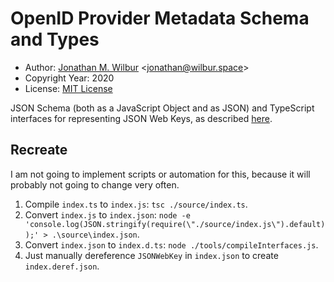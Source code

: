 # OpenID Provider Metadata Schema and Types

* Author: [Jonathan M. Wilbur](https://github.com/JonathanWilbur) <[jonathan@wilbur.space](mailto:jonathan@wilbur.space)>
* Copyright Year: 2020
* License: [MIT License](https://mit-license.org/)

JSON Schema (both as a JavaScript Object and as JSON) and TypeScript
interfaces for representing JSON Web Keys, as described
[here](https://tools.ietf.org/html/rfc7517#section-4).

## Recreate

I am not going to implement scripts or automation for this, because it will
probably not going to change very often.

1. Compile `index.ts` to `index.js`: `tsc ./source/index.ts`.
2. Convert `index.js` to `index.json`: `node -e 'console.log(JSON.stringify(require(\"./source/index.js\").default));' > .\source\index.json`.
3. Convert `index.json` to `index.d.ts`: `node ./tools/compileInterfaces.js`.
4. Just manually dereference `JSONWebKey` in `index.json` to create `index.deref.json`.
